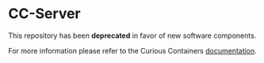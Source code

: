 # CC-Server

This repository has been **deprecated** in favor of new software components.                                                                                  

For more information please refer to the Curious Containers [documentation](https://curious-containers.github.io/).

